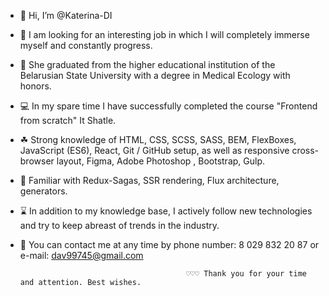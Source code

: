 
- 👋 Hi, I’m @Katerina-DI
- 👀 I am looking for an interesting job in which I will completely immerse myself and constantly progress.
- 📖 She graduated from the higher educational institution of the Belarusian State University with a degree in Medical Ecology with honors. 
- 💻 In my spare time I have successfully completed the course "Frontend from scratch" It Shatle. 
- ☘  Strong knowledge of HTML, CSS, SCSS, SASS, BEM, FlexBoxes, JavaScript (ES6), React,  Git / GitHub setup, as well as responsive cross-browser layout, Figma, Adobe Photoshop , Bootstrap, Gulp. 
- 🐤 Familiar with Redux-Sagas, SSR rendering, Flux architecture, generators.
- ⌛ In addition to my knowledge base, I actively follow new technologies and try to keep abreast of trends in the industry.
- 📱 You can contact me at any time by phone number: 8 029 832 20 87 or e-mail: dav99745@gmail.com 
 
                                           ♡♡♡ Thank you for your time and attention. Best wishes. 

<!---
Katerina-DI/Katerina-DI is a ✨ special ✨ repository because its `README.md` (this file) appears on your GitHub profile.
You can click the Preview link to take a look at your changes.
--->

